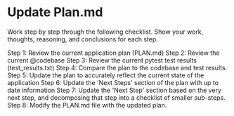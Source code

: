 # Update Plan.md

Work step by step through the following checklist. Show your work, thoughts, reasoning, and conclusions for each step.

Step 1: Review the current application plan (PLAN.md)
Step 2: Review the current @codebase 
Step 3: Review the current pytest test results (test_results.txt)
Step 4: Compare the plan to the codebase and test results.
Step 5: Update the plan to accurately reflect the current state of the application
Step 6: Update the 'Next Steps' section of the plan with up to date information
Step 7: Update the 'Next Step' section based on the very next step, and decomposing that step into a checklist of smaller sub-steps.
Step 8: Modify the PLAN.md file with the updated plan.
